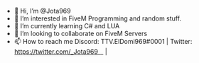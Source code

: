 - 👋 Hi, I’m @Jota969
- 👀 I’m interested in FiveM Programming and random stuff.
- 🌱 I’m currently learning C# and LUA
- 💞️ I’m looking to collaborate on FiveM Servers
- 📫 How to reach me Discord: TTV.ElDomi969#0001 | Twitter: https://twitter.com/_Jota969__ |

<!---
Jota969/Jota969 is a ✨ special ✨ repository because its `README.md` (this file) appears on your GitHub profile.
You can click the Preview link to take a look at your changes.
--->
